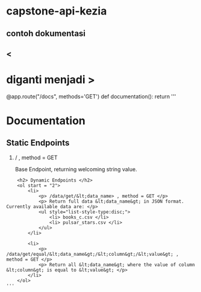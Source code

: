 # capstone-api-kezia
## contoh dokumentasi
## &lt;
# diganti menjadi &gt;
@app.route("/docs", methods='GET')
def documentation():
    return '''
        <h1> Documentation </h1>
        <h2> Static Endpoints </h2>
        <ol>
            <li>
                <p> / , method = GET </p>
                <p> Base Endpoint, returning welcoming string value. </p>
            </li>
        </ol>
         
        <h2> Dynamic Endpoints </h2>
        <ol start = "2">
            <li>
                <p> /data/get/&lt;data_name> , method = GET </p>
                <p> Return full data &lt;data_name&gt; in JSON format. Currently available data are: </p>
                <ul style="list-style-type:disc;">
                    <li> books_c.csv </li>
                    <li> pulsar_stars.csv </li>
                </ul>
            </li>
 
            <li>
                <p> /data/get/equal/&lt;data_name&gt;/&lt;column&gt;/&lt;value&gt; , method = GET </p>
                <p> Return all &lt;data_name&gt; where the value of column &lt;column&gt; is equal to &lt;value&gt; </p>
            </li>
        </ol>
    '''